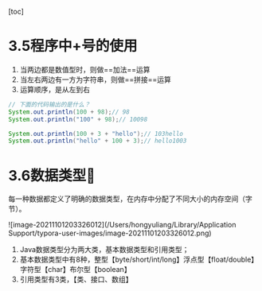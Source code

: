 [toc]

# 3.5程序中+号的使用

1. 当两边都是数值型时，则做==加法==运算
2. 当左右两边有一方为字符串，则做==拼接==运算
3. 运算顺序，是从左到右

```java
// 下面的代码输出的是什么？
System.out.println(100 + 98);// 98
System.out.println("100" + 98);// 10098

System.out.println(100 + 3 + "hello");// 103hello
System.out.println("hello" + 100 + 3);// hello1003
```



# 3.6数据类型🚩

每一种数据都定义了明确的数据类型，在内存中分配了不同大小的内存空间（字节）。

![image-20211101203326012](/Users/hongyuliang/Library/Application Support/typora-user-images/image-20211101203326012.png)

1. Java数据类型分为两大类，基本数据类型和引用类型；
2. 基本数据类型中有8种，整型【byte/short/int/long】浮点型【float/double】字符型【char】布尔型【boolean】
3. 引用类型有3类，【类、接口、数组】

